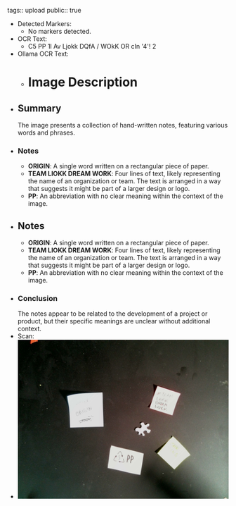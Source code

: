tags:: upload
public:: true

- Detected Markers:
	- No markers detected.
- OCR Text:
	- C5 PP 1l Av Ljokk DQfA / WOkK OR cIn '4'! 2
- Ollama OCR Text:
	- # Image Description
- ## Summary
   The image presents a collection of hand-written notes, featuring various words and phrases.
- ### Notes
	- **ORIGIN**: A single word written on a rectangular piece of paper.
	- **TEAM LIOKK DREAM WORK**: Four lines of text, likely representing the name of an organization or team. The text is arranged in a way that suggests it might be part of a larger design or logo.
	- **PP**: An abbreviation with no clear meaning within the context of the image.
- ## Notes
	- **ORIGIN**: A single word written on a rectangular piece of paper.
	- **TEAM LIOKK DREAM WORK**: Four lines of text, likely representing the name of an organization or team. The text is arranged in a way that suggests it might be part of a larger design or logo.
	- **PP**: An abbreviation with no clear meaning within the context of the image.
- ### Conclusion
   The notes appear to be related to the development of a project or product, but their specific meanings are unclear without additional context.
- Scan:
- ![./assets/scans/2025-02-22_16-49-24-035044.jpg](./assets/scans/2025-02-22_16-49-24-035044.jpg)